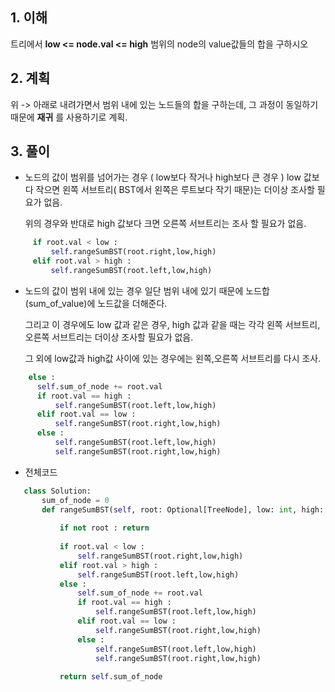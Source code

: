 ## 1. 이해
   트리에서 __low <= node.val <= high__ 범위의 node의 value값들의 합을 구하시오 

## 2. 계획
   위 -> 아래로 내려가면서 범위 내에 있는 노드들의 합을 구하는데, 그 과정이 동일하기 때문에 __재귀__ 를 사용하기로 계획.

## 3. 풀이
   
   * 노드의 값이 범위를 넘어가는 경우 ( low보다 작거나 high보다 큰 경우 )
     low 값보다 작으면 왼쪽 서브트리( BST에서 왼쪽은 루트보다 작기 때문)는 더이상 조사할 필요가 없음.
     
     위의 경우와 반대로 high 값보다 크면 오른쪽 서브트리는 조사 할 필요가 없음.
   
   ```python
        if root.val < low : 
            self.rangeSumBST(root.right,low,high)
        elif root.val > high :
            self.rangeSumBST(root.left,low,high)
   ```

   * 노드의 값이 범위 내에 있는 경우
     일단 범위 내에 있기 때문에 노드합(sum_of_value)에 노드값을 더해준다.

     그리고 이 경우에도 low 값과 같은 경우, high 값과 같을 때는 각각 왼쪽 서브트리, 오른쪽 서브트리는 더이상 조사할 필요가 없음.
     
     그 외에 low값과 high값 사이에 있는 경우에는 왼쪽,오른쪽 서브트리를 다시 조사.

   ```python
       else :
         self.sum_of_node += root.val
         if root.val == high :
             self.rangeSumBST(root.left,low,high)
         elif root.val == low :
             self.rangeSumBST(root.right,low,high)
         else :
             self.rangeSumBST(root.left,low,high)
             self.rangeSumBST(root.right,low,high)
   ```

   * 전체코드
   ```python
      class Solution:
          sum_of_node = 0
          def rangeSumBST(self, root: Optional[TreeNode], low: int, high: int) -> int:
      
              if not root : return 
      
              if root.val < low : 
                  self.rangeSumBST(root.right,low,high)
              elif root.val > high :
                  self.rangeSumBST(root.left,low,high)
              else :
                  self.sum_of_node += root.val
                  if root.val == high :
                      self.rangeSumBST(root.left,low,high)
                  elif root.val == low :
                      self.rangeSumBST(root.right,low,high)
                  else :
                      self.rangeSumBST(root.left,low,high)
                      self.rangeSumBST(root.right,low,high)
              
              return self.sum_of_node
   ```
     
     
   

   
   
